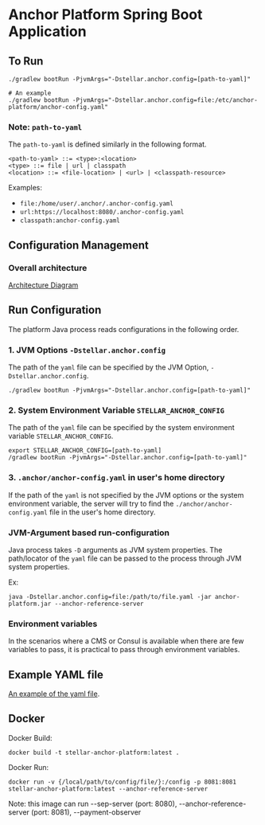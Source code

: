 # Anchor Platform Spring Boot Application

## To Run
```shell
./gradlew bootRun -PjvmArgs="-Dstellar.anchor.config=[path-to-yaml]"

# An example
./gradlew bootRun -PjvmArgs="-Dstellar.anchor.config=file:/etc/anchor-platform/anchor-config.yaml" 
```

### Note: `path-to-yaml` 

The `path-to-yaml` is defined similarly in the following format. 

```
<path-to-yaml> ::= <type>:<location>
<type> ::= file | url | classpath
<location> ::= <file-location> | <url> | <classpath-resource>
```  

Examples:
* `file:/home/user/.anchor/.anchor-config.yaml`
* `url:https://localhost:8080/.anchor-config.yaml`
* `classpath:anchor-config.yaml`

## Configuration Management
### Overall architecture

[Architecture Diagram](https://lucid.app/publicSegments/view/17b493dd-bbaf-49ca-abcd-6f8abaca0494/image.png)

## Run Configuration

The platform Java process reads configurations in the following order. 

### 1. JVM Options `-Dstellar.anchor.config`
The path of the `yaml` file can be specified by the JVM Option, `-Dstellar.anchor.config`. 

```shell
./gradlew bootRun -PjvmArgs="-Dstellar.anchor.config=[path-to-yaml]" 
```

### 2. System Environment Variable `STELLAR_ANCHOR_CONFIG`
The path of the `yaml` file can be specified by the system environment variable `STELLAR_ANCHOR_CONFIG`.

```shell
export STELLAR_ANCHOR_CONFIG=[path-to-yaml]
/gradlew bootRun -PjvmArgs="-Dstellar.anchor.config=[path-to-yaml]"
```

### 3. `.anchor/anchor-config.yaml` in user's home directory
If the path of the `yaml` is not specified by the JVM options or the system environment variable, the server will 
try to find the `./anchor/anchor-config.yaml` file in the user's home directory. 

### JVM-Argument based run-configuration
Java process takes `-D` arguments as JVM system properties. The path/locator of the `yaml` file can be passed to the process through JVM system properties.

Ex:
```shell
java -Dstellar.anchor.config=file:/path/to/file.yaml -jar anchor-platform.jar --anchor-reference-server
```

### Environment variables

In the scenarios where a CMS or Consul is available when there are few variables to pass, it is practical to pass through environment variables.

## Example YAML file
[An example of the yaml file](../platform/example.anchor-config.yaml).


## Docker
Docker Build:
```shell
docker build -t stellar-anchor-platform:latest .
```

Docker Run:
```shell
docker run -v {/local/path/to/config/file/}:/config -p 8081:8081 stellar-anchor-platform:latest --anchor-reference-server
```
Note: this image can run --sep-server (port: 8080), --anchor-reference-server (port: 8081), --payment-observer